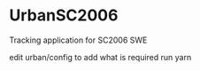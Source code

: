 # UrbanSC2006

Tracking application for SC2006 SWE

edit urban/config to add what is required
run yarn
